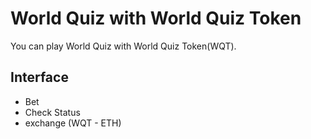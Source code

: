 # World Quiz with World Quiz Token
You can play World Quiz with World Quiz Token(WQT). 

## Interface
- Bet
- Check Status
- exchange (WQT - ETH)



